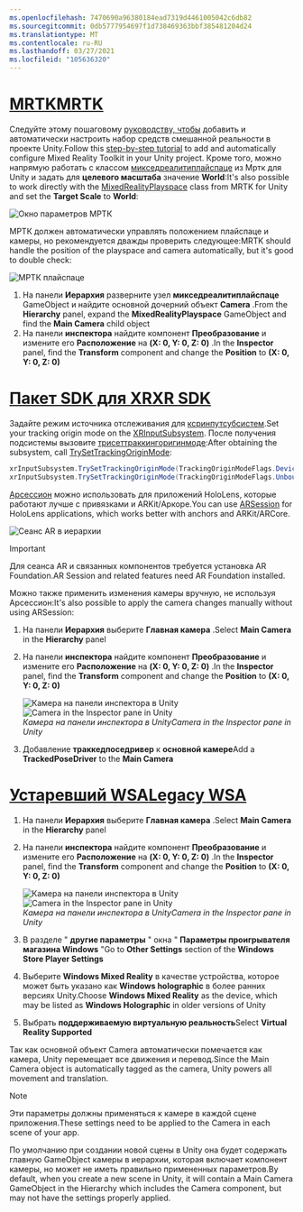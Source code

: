 ```yaml
---
ms.openlocfilehash: 7470690a96380184ead7319d4461005042c6db82
ms.sourcegitcommit: 0db5777954697f1d738469363bbf385481204d24
ms.translationtype: MT
ms.contentlocale: ru-RU
ms.lasthandoff: 03/27/2021
ms.locfileid: "105636320"
---
```

# <a name="mrtk"></a>[<span data-ttu-id="ade6a-101">MRTK</span><span class="sxs-lookup"><span data-stu-id="ade6a-101">MRTK</span></span>](#tab/mrtk)
<!-- NEVER CHANGE THE ABOVE LINE! -->

<span data-ttu-id="ade6a-102">Следуйте этому пошаговому [руководству, чтобы](../../tutorials/mr-learning-base-01.md) добавить и автоматически настроить набор средств смешанной реальности в проекте Unity.</span><span class="sxs-lookup"><span data-stu-id="ade6a-102">Follow this [step-by-step tutorial](../../tutorials/mr-learning-base-01.md) to add and automatically configure Mixed Reality Toolkit in your Unity project.</span></span> <span data-ttu-id="ade6a-103">Кроме того, можно напрямую работать с классом [микседреалитиплайспаце](https://docs.microsoft.com/dotnet/api/microsoft.mixedreality.toolkit.mixedrealityplayspace) из Мртк для Unity и задать для **целевого масштаба** значение **World**:</span><span class="sxs-lookup"><span data-stu-id="ade6a-103">It's also possible to work directly with the [MixedRealityPlayspace](https://docs.microsoft.com/dotnet/api/microsoft.mixedreality.toolkit.mixedrealityplayspace) class from MRTK for Unity and set the **Target Scale** to **World**:</span></span>

![Окно параметров МРТК](../../images/mrtk-target-scale.png)

<span data-ttu-id="ade6a-105">МРТК должен автоматически управлять положением плайспаце и камеры, но рекомендуется дважды проверить следующее:</span><span class="sxs-lookup"><span data-stu-id="ade6a-105">MRTK should handle the position of the playspace and camera automatically, but it's good to double check:</span></span>

![МРТК плайспаце](../../images/mrtk-playspace.png)

1. <span data-ttu-id="ade6a-107">На панели **Иерархия** разверните узел **микседреалитиплайспаце** GameObject и найдите основной дочерний объект **Camera** .</span><span class="sxs-lookup"><span data-stu-id="ade6a-107">From the **Hierarchy** panel, expand the **MixedRealityPlayspace** GameObject and find the **Main Camera** child object</span></span>
2. <span data-ttu-id="ade6a-108">На панели **инспектора** найдите компонент **Преобразование** и измените его **Расположение** на **(X: 0, Y: 0, Z: 0)** .</span><span class="sxs-lookup"><span data-stu-id="ade6a-108">In the **Inspector** panel, find the **Transform** component and change the **Position** to **(X: 0, Y: 0, Z: 0)**</span></span>

# <a name="xr-sdk"></a>[<span data-ttu-id="ade6a-109">Пакет SDK для XR</span><span class="sxs-lookup"><span data-stu-id="ade6a-109">XR SDK</span></span>](#tab/xr)
<!-- NEVER CHANGE THE ABOVE LINE! -->

<span data-ttu-id="ade6a-110">Задайте режим источника отслеживания для [ксринпутсубсистем](https://docs.unity3d.com/Documentation/ScriptReference/XR.XRInputSubsystem.html).</span><span class="sxs-lookup"><span data-stu-id="ade6a-110">Set your tracking origin mode on the [XRInputSubsystem](https://docs.unity3d.com/Documentation/ScriptReference/XR.XRInputSubsystem.html).</span></span> <span data-ttu-id="ade6a-111">После получения подсистемы вызовите [трисеттраккингоригинмоде](https://docs.unity3d.com/Documentation/ScriptReference/XR.XRInputSubsystem.TrySetTrackingOriginMode.html):</span><span class="sxs-lookup"><span data-stu-id="ade6a-111">After obtaining the subsystem, call [TrySetTrackingOriginMode](https://docs.unity3d.com/Documentation/ScriptReference/XR.XRInputSubsystem.TrySetTrackingOriginMode.html):</span></span>

```cs
xrInputSubsystem.TrySetTrackingOriginMode(TrackingOriginModeFlags.Device);
xrInputSubsystem.TrySetTrackingOriginMode(TrackingOriginModeFlags.Unbounded); // Recommendation for OpenXR
```

<span data-ttu-id="ade6a-112">[Арсессион](https://docs.unity3d.com/Packages/com.unity.xr.arfoundation@2.1/manual/index.html#installing-ar-foundation) можно использовать для приложений HoloLens, которые работают лучше с привязками и ARKit/Аркоре.</span><span class="sxs-lookup"><span data-stu-id="ade6a-112">You can use [ARSession](https://docs.unity3d.com/Packages/com.unity.xr.arfoundation@2.1/manual/index.html#installing-ar-foundation) for HoloLens applications, which works better with anchors and ARKit/ARCore.</span></span>

![Сеанс AR в иерархии](../../images/xrsdk-arsession.png)

> [!IMPORTANT]
> <span data-ttu-id="ade6a-114">Для сеанса AR и связанных компонентов требуется установка AR Foundation.</span><span class="sxs-lookup"><span data-stu-id="ade6a-114">AR Session and related features need AR Foundation installed.</span></span>

<span data-ttu-id="ade6a-115">Можно также применить изменения камеры вручную, не используя Арсессион:</span><span class="sxs-lookup"><span data-stu-id="ade6a-115">It's also possible to apply the camera changes manually without using ARSession:</span></span>

1. <span data-ttu-id="ade6a-116">На панели **Иерархия** выберите **Главная камера** .</span><span class="sxs-lookup"><span data-stu-id="ade6a-116">Select **Main Camera** in the **Hierarchy** panel</span></span>
1. <span data-ttu-id="ade6a-117">На панели **инспектора** найдите компонент **Преобразование** и измените его **Расположение** на **(X: 0, Y: 0, Z: 0)** .</span><span class="sxs-lookup"><span data-stu-id="ade6a-117">In the **Inspector** panel, find the **Transform** component and change the **Position** to **(X: 0, Y: 0, Z: 0)**</span></span>

   <span data-ttu-id="ade6a-118">![Камера на панели инспектора в Unity](../../images/maincamera-350px.png)</span><span class="sxs-lookup"><span data-stu-id="ade6a-118">![Camera in the Inspector pane in Unity](../../images/maincamera-350px.png)</span></span>  
   <span data-ttu-id="ade6a-119">*Камера на панели инспектора в Unity*</span><span class="sxs-lookup"><span data-stu-id="ade6a-119">*Camera in the Inspector pane in Unity*</span></span>

1. <span data-ttu-id="ade6a-120">Добавление **траккедпоседривер** к **основной камере**</span><span class="sxs-lookup"><span data-stu-id="ade6a-120">Add a **TrackedPoseDriver** to the **Main Camera**</span></span>

# <a name="legacy-wsa"></a>[<span data-ttu-id="ade6a-121">Устаревший WSA</span><span class="sxs-lookup"><span data-stu-id="ade6a-121">Legacy WSA</span></span>](#tab/wsa)
<!-- NEVER CHANGE THE ABOVE LINE! -->

1. <span data-ttu-id="ade6a-122">На панели **Иерархия** выберите **Главная камера** .</span><span class="sxs-lookup"><span data-stu-id="ade6a-122">Select **Main Camera** in the **Hierarchy** panel</span></span>
1. <span data-ttu-id="ade6a-123">На панели **инспектора** найдите компонент **Преобразование** и измените его **Расположение** на **(X: 0, Y: 0, Z: 0)** .</span><span class="sxs-lookup"><span data-stu-id="ade6a-123">In the **Inspector** panel, find the **Transform** component and change the **Position** to **(X: 0, Y: 0, Z: 0)**</span></span>

   <span data-ttu-id="ade6a-124">![Камера на панели инспектора в Unity](../../images/maincamera-350px.png)</span><span class="sxs-lookup"><span data-stu-id="ade6a-124">![Camera in the Inspector pane in Unity](../../images/maincamera-350px.png)</span></span>  
   <span data-ttu-id="ade6a-125">*Камера на панели инспектора в Unity*</span><span class="sxs-lookup"><span data-stu-id="ade6a-125">*Camera in the Inspector pane in Unity*</span></span>

1. <span data-ttu-id="ade6a-126">В разделе " **другие параметры** " окна " **Параметры проигрывателя магазина Windows** "</span><span class="sxs-lookup"><span data-stu-id="ade6a-126">Go to **Other Settings** section of the **Windows Store Player Settings**</span></span>
1. <span data-ttu-id="ade6a-127">Выберите **Windows Mixed Reality** в качестве устройства, которое может быть указано как **Windows holographic** в более ранних версиях Unity.</span><span class="sxs-lookup"><span data-stu-id="ade6a-127">Choose **Windows Mixed Reality** as the device, which may be listed as **Windows Holographic** in older versions of Unity</span></span>
1. <span data-ttu-id="ade6a-128">Выбрать **поддерживаемую виртуальную реальность**</span><span class="sxs-lookup"><span data-stu-id="ade6a-128">Select **Virtual Reality Supported**</span></span>

<span data-ttu-id="ade6a-129">Так как основной объект Camera автоматически помечается как камера, Unity перемещает все движения и перевод.</span><span class="sxs-lookup"><span data-stu-id="ade6a-129">Since the Main Camera object is automatically tagged as the camera, Unity powers all movement and translation.</span></span>

>[!NOTE]
><span data-ttu-id="ade6a-130">Эти параметры должны применяться к камере в каждой сцене приложения.</span><span class="sxs-lookup"><span data-stu-id="ade6a-130">These settings need to be applied to the Camera in each scene of your app.</span></span>
>
><span data-ttu-id="ade6a-131">По умолчанию при создании новой сцены в Unity она будет содержать главную GameObject камеры в иерархии, которая включает компонент камеры, но может не иметь правильно примененных параметров.</span><span class="sxs-lookup"><span data-stu-id="ade6a-131">By default, when you create a new scene in Unity, it will contain a Main Camera GameObject in the Hierarchy which includes the Camera component, but may not have the settings properly applied.</span></span>